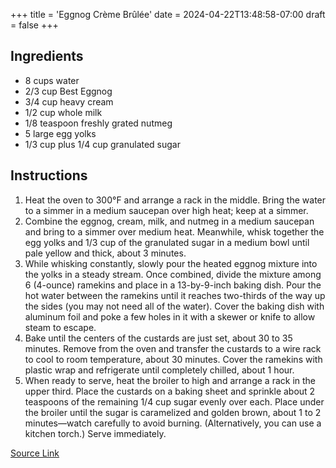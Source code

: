 +++
title = 'Eggnog Crème Brûlée'
date = 2024-04-22T13:48:58-07:00
draft = false
+++

## Ingredients

- 8 cups water
- 2/3 cup Best Eggnog
- 3/4 cup heavy cream
- 1/2 cup whole milk
- 1/8 teaspoon freshly grated nutmeg
- 5 large egg yolks
- 1/3 cup plus 1/4 cup granulated sugar

## Instructions

1. Heat the oven to 300°F and arrange a rack in the middle. Bring the water to a simmer in a medium saucepan over high heat; keep at a simmer.
1. Combine the eggnog, cream, milk, and nutmeg in a medium saucepan and bring to a simmer over medium heat. Meanwhile, whisk together the egg yolks and 1/3 cup of the granulated sugar in a medium bowl until pale yellow and thick, about 3 minutes.
1. While whisking constantly, slowly pour the heated eggnog mixture into the yolks in a steady stream. Once combined, divide the mixture among 6 (4-ounce) ramekins and place in a 13-by-9-inch baking dish. Pour the hot water between the ramekins until it reaches two-thirds of the way up the sides (you may not need all of the water). Cover the baking dish with aluminum foil and poke a few holes in it with a skewer or knife to allow steam to escape.
1. Bake until the centers of the custards are just set, about 30 to 35 minutes. Remove from the oven and transfer the custards to a wire rack to cool to room temperature, about 30 minutes. Cover the ramekins with plastic wrap and refrigerate until completely chilled, about 1 hour.
1. When ready to serve, heat the broiler to high and arrange a rack in the upper third. Place the custards on a baking sheet and sprinkle about 2 teaspoons of the remaining 1/4 cup sugar evenly over each. Place under the broiler until the sugar is caramelized and golden brown, about 1 to 2 minutes—watch carefully to avoid burning. (Alternatively, you can use a kitchen torch.) Serve immediately.

[Source Link](https://www.yummly.com/recipe/Eggnog-Creme-Brulee-1456002)